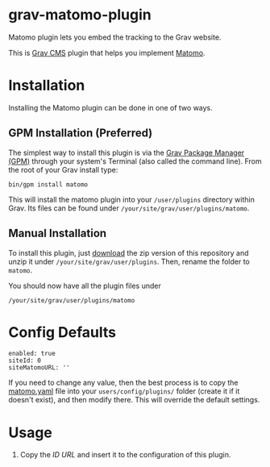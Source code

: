 # grav-matomo-plugin
Matomo plugin lets you embed the tracking to the Grav website.

This is [Grav CMS](http://getgrav.org) plugin that helps you implement [Matomo](https://matomo.org).

# Installation

Installing the Matomo plugin can be done in one of two ways.

## GPM Installation (Preferred)

The simplest way to install this plugin is via the [Grav Package Manager (GPM)](http://learn.getgrav.org/advanced/grav-gpm) through your system's Terminal (also called the command line).  From the root of your Grav install type:

    bin/gpm install matomo

This will install the matomo plugin into your `/user/plugins` directory within Grav. Its files can be found under `/your/site/grav/user/plugins/matomo`.

## Manual Installation

To install this plugin, just [download](https://github.com/michelepalmieri/grav-matomo-plugin/archive/master.zip) the zip version of this repository and unzip it under `/your/site/grav/user/plugins`. Then, rename the folder to `matomo`.

You should now have all the plugin files under

    /your/site/grav/user/plugins/matomo

# Config Defaults

```
enabled: true
siteId: 0
siteMatomoURL: ''
```

If you need to change any value, then the best process is to copy the [matomo.yaml](matomo.yaml) file into your `users/config/plugins/` folder (create it if it doesn't exist), and then modify there. This will override the default settings.

# Usage
1. Copy the *ID* *URL* and insert it to the configuration of this plugin.
